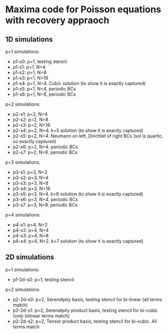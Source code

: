 # Maxima code for Poisson equations with recovery appraoch

## 1D simulations

p=1 simulations:

- p1-s0: p=1, testing stencil
- p1-s1: p=1, N=4
- p1-s2: p=1, N=8
- p1-s3: p=1, N=16
- p1-s4: p=1, N=4. Cubic solution (to show it is exactly captured)
- p1-s5: p=1, N=4, periodic BCs
- p1-s6: p=1, N=8, periodic BCs

p=2 simulations:

- p2-s1: p=2, N=4
- p2-s2: p=2, N=8
- p2-s3: p=2, N=16
- p2-s4: p=2, N=4. k=5 solution (to show it is exactly captured)
- p2-s5: p=2, N=4. Neumann on left, Dirichlet of right BCs (sol is quartic, so exactly captured)
- p2-s6: p=2, N=4. periodic BCs
- p2-s7: p=2, N=8. periodic BCs

p=3 simulations:

- p3-s1: p=3, N=2
- p3-s2: p=3, N=4
- p3-s3: p=3, N=8
- p3-s4: p=3, N=16
- p3-s5: p=3, N=4. k=6 solution (to show it is exactly captured)
- p3-s6: p=3, N=4. periodic BCs
- p3-s7: p=3, N=8. periodic BCs

p=4 simulations:

- p4-s1: p=4, N=2
- p4-s2: p=4, N=4
- p4-s3: p=4, N=8
- p4-s4: p=4, N=2. k=7 solution (to show it is exactly captured)

## 2D simulations

p=1 simulations:

- p1-2d-s0: p=1, testing stencil

p=2 simulations:

- p2-2d-s0: p=2, Serendipity basis, testing stencil for bi-linear (all terms match)
- p2-2d-s1: p=2, Serendipity product basis, testing stencil for bi-cubic (only bilinear terms match)
- p2-2d-s2: p=2, Tensor product basis, testing stencil for bi-cubic. All terms match

